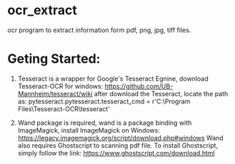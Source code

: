 # ocr_extract
ocr program to extract information form pdf, png, jpg, tiff files.

# Geting Started:

1. Tesseract is a wrapper for Google's Tesseract Egnine, download Tesseract-OCR for windows: 
https://github.com/UB-Mannheim/tesseract/wiki
after download the Tesseract, locate the path as:
pytesseract.pytesseract.tesseract_cmd = r'C:\Program Files\Tesseract-OCR\tesseract'

2. Wand package is required, wand is a package binding with ImageMagick, install ImageMagick on Windows: https://legacy.imagemagick.org/script/download.php#windows
Wand also requires Ghostscript to scanning pdf file. To install Ghostscript, simply follow the link:
https://www.ghostscript.com/download.html

